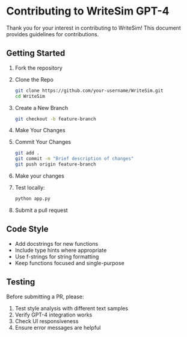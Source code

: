 # Contributing to WriteSim GPT-4

Thank you for your interest in contributing to WriteSim! This document provides guidelines for contributions.

## Getting Started

1. Fork the repository

2. Clone the Repo
   ```bash
   git clone https://github.com/your-username/WriteSim.git 
   cd WriteSim
   ``` 
3. Create a New Branch
   ```bash
   git checkout -b feature-branch
   ```
4. Make Your Changes
5. Commit Your Changes
   ```bash
   git add .
   git commit -m "Brief description of changes"
   git push origin feature-branch
   ```
6. Make your changes
7. Test locally:
   ```bash
   python app.py
   ```
7. Submit a pull request

## Code Style

- Add docstrings for new functions
- Include type hints where appropriate
- Use f-strings for string formatting
- Keep functions focused and single-purpose

## Testing

Before submitting a PR, please:
1. Test style analysis with different text samples
2. Verify GPT-4 integration works
3. Check UI responsiveness
4. Ensure error messages are helpful 